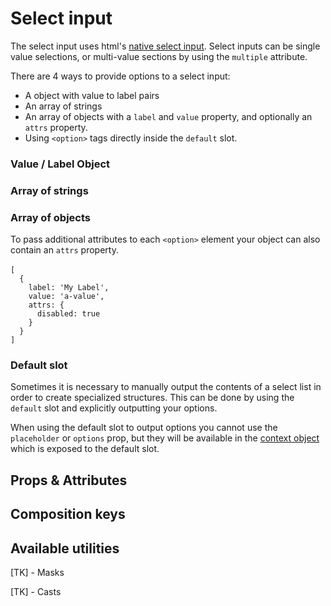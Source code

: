 # Select input

The select input uses html's [native select input](https://developer.mozilla.org/en-US/docs/Web/HTML/Element/input/select). Select inputs can be single value selections, or multi-value sections by using the `multiple` attribute.

There are 4 ways to provide options to a select input:

- A object with value to label pairs
- An array of strings
- An array of objects with a `label` and `value` property, and optionally an `attrs` property.
- Using `<option>` tags directly inside the `default` slot.

### Value / Label Object

<example
name="Select input"
file="/_content/examples/select/select"
langs="vue"></example>

### Array of strings

<example
name="Select input - strings"
file="/_content/examples/select-strings/select-strings"
langs="vue"></example>

### Array of objects

<example
name="Select input - objects"
file="/_content/examples/select-objects/select-objects"
langs="vue"></example>

<callout type="tip" label="Option attributes">
To pass additional attributes to each <code>&lt;option&gt;</code> element your object can also contain an <code>attrs</code> property.<br><br>
<code class="block">[
  {
    label: 'My Label',
    value: 'a-value',
    attrs: {
      disabled: true
    }
  }
]</code>
</callout>

### Default slot

Sometimes it is necessary to manually output the contents of a select list in order to create specialized structures. This can be done by using the `default` slot and explicitly outputting your options.

<example
name="Select input - objects"
file="/_content/examples/select-slot/select-slot"
langs="vue"></example>

<callout type="warning">
When using the default slot to output options you cannot use the <code>placeholder</code> or <code>options</code> prop, but they will be available in the <a href="/essentials/context">context object</a> which is exposed to the default slot.
</callout>

## Props & Attributes

<reference-table input="select" :data="[{prop: 'options', type: 'Array/Object', default: '[]', description: 'An object of value/label pairs or an array of strings, or an array of objects that <em>must</em> contain a label and value property.'},{prop: 'placeholder', type: 'String', default: 'none', description: 'When defined FormKit injects a non-selectable hidden <code>option</code> tag as the first value of the list to serve as a placeholder.'}]">
</reference-table>

## Composition keys

<reference-table type="compositionKeys" primary="composition-key" :data="[{'composition-key': 'option', description: 'Responsible for rendering each option. Context includes an <code>option</code> property with the option being rendered. This object includes <code>label</code> and <code>value</code> properties.'}]">
</reference-table>

## Available utilities

[TK] - Masks

[TK] - Casts

